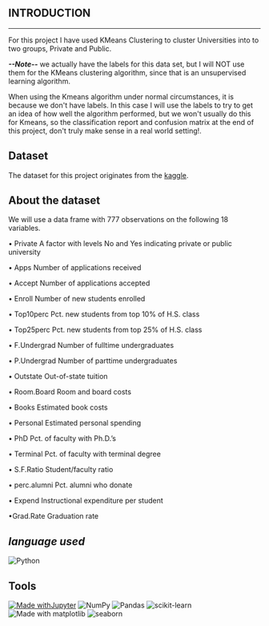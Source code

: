 ## INTRODUCTION
-----------------
For this project I have used KMeans Clustering to cluster Universities into to two groups, Private and Public.

***--Note--***  we actually have the labels for this data set, but I will NOT use them for the KMeans clustering algorithm, since that is an unsupervised learning algorithm.

When using the Kmeans algorithm under normal circumstances, it is because we don't have labels. In this case I will use the labels to try to get an idea of how well the algorithm performed, but we won't usually do this for Kmeans, so the classification report and confusion matrix at the end of this project, don't truly make sense in a real world setting!.

**Dataset**
----------------
The dataset for this project originates from the [kaggle](https://www.kaggle.com/faressayah/college-data). 

**About the dataset**
----------------------
We will use a data frame with 777 observations on the following 18 variables.

• Private A factor with levels No and Yes indicating private or public university

• Apps Number of applications received

• Accept Number of applications accepted

• Enroll Number of new students enrolled

• Top10perc Pct. new students from top 10% of H.S. class

• Top25perc Pct. new students from top 25% of H.S. class

• F.Undergrad Number of fulltime undergraduates

• P.Undergrad Number of parttime undergraduates

• Outstate Out-of-state tuition

• Room.Board Room and board costs

• Books Estimated book costs

• Personal Estimated personal spending

• PhD Pct. of faculty with Ph.D.’s

• Terminal Pct. of faculty with terminal degree

• S.F.Ratio Student/faculty ratio

• perc.alumni Pct. alumni who donate

• Expend Instructional expenditure per student

•Grad.Rate Graduation rate

***language used***
--------------------------
![Python](https://img.shields.io/badge/python-3670A0?style=for-the-badge&logo=python&logoColor=ffdd54)

**Tools**
-----------------------
[![Made withJupyter](https://img.shields.io/badge/Made%20with-Jupyter-orange?style=for-the-badge&logo=Jupyter)](https://jupyter.org/try)    ![NumPy](https://img.shields.io/badge/numpy-%23013243.svg?style=for-the-badge&logo=numpy&logoColor=white)   ![Pandas](https://img.shields.io/badge/pandas-%23150458.svg?style=for-the-badge&logo=pandas&logoColor=white)   ![scikit-learn](https://img.shields.io/badge/scikit--learn-%23F7931E.svg?style=for-the-badge&logo=scikit-learn&logoColor=white)  ![Made with matplotlib](https://user-images.githubusercontent.com/86251750/132984208-76ce70c7-816d-4f72-9c9f-90073a70310f.png)  ![seaborn](https://user-images.githubusercontent.com/86251750/132984253-32c04192-989f-4ebd-8c46-8ad1a194a492.png)

